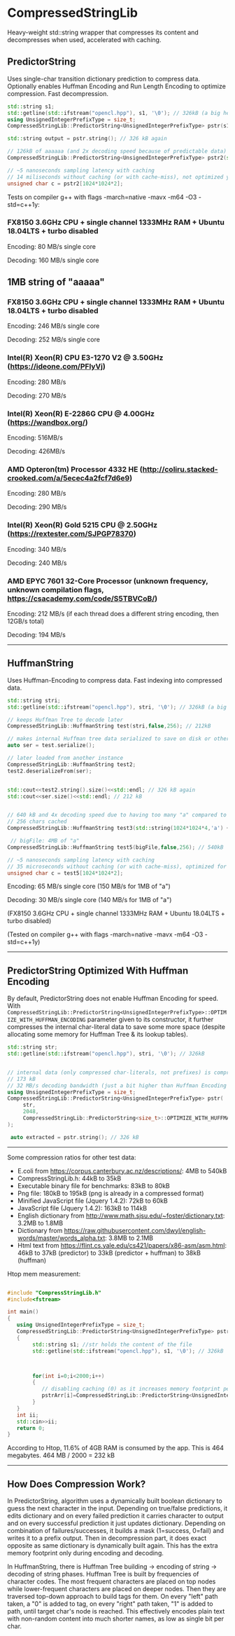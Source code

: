 # CompressedStringLib
Heavy-weight std::string wrapper that compresses its content and decompresses when used, accelerated with caching.

## PredictorString

Uses single-char transition dictionary prediction to compress data. Optionally enables Huffman Encoding and Run Length Encoding to optimize compression.
Fast decompression.

```C++
std::string s1;
std::getline(std::ifstream("opencl.hpp"), s1, '\0'); // 326kB (a big header file from an api)
using UnsignedIntegerPrefixType = size_t;
CompressedStringLib::PredictorString<UnsignedIntegerPrefixType> pstr(s1); // 246kB

std::string output = pstr.string(); // 326 kB again

// 126kB of aaaaaa (and 2x decoding speed because of predictable data)
CompressedStringLib::PredictorString<UnsignedIntegerPrefixType> pstr2(std::string(1024*1024,'a'));  

// ~5 nanoseconds sampling latency with caching
// 14 miliseconds without caching (or with cache-miss), not optimized yet
unsigned char c = pstr2[1024*1024*2]; 

```

Tests on compiler g++ with flags  -march=native -mavx -m64 -O3 -std=c++1y:

### FX8150 3.6GHz CPU + single channel 1333MHz RAM + Ubuntu 18.04LTS + turbo disabled

Encoding: 80 MB/s single core

Decoding: 160 MB/s single core


## 1MB string of "aaaaa"

### FX8150 3.6GHz CPU + single channel 1333MHz RAM + Ubuntu 18.04LTS + turbo disabled

Encoding: 246 MB/s single core

Decoding: 252 MB/s single core


### Intel(R) Xeon(R) CPU E3-1270 V2 @ 3.50GHz  (https://ideone.com/PFlyVj)

Encoding: 280 MB/s

Decoding: 270 MB/s



### Intel(R) Xeon(R) E-2286G CPU @ 4.00GHz (https://wandbox.org/)

Encoding: 516MB/s

Decoding: 426MB/s



### AMD Opteron(tm) Processor 4332 HE (http://coliru.stacked-crooked.com/a/5ecec4a2fcf7d6e9)

Encoding: 280 MB/s

Decoding: 290 MB/s



### Intel(R) Xeon(R) Gold 5215 CPU @ 2.50GHz (https://rextester.com/SJPGP78370)

Encoding: 340 MB/s

Decoding: 240 MB/s



### AMD EPYC 7601 32-Core Processor (unknown frequency, unknown compilation flags, https://csacademy.com/code/S5TBVCoB/)

Encoding: 212 MB/s (if each thread does a different string encoding, then 12GB/s total)

Decoding: 194 MB/s

----

## HuffmanString

Uses Huffman-Encoding to compress data. Fast indexing into compressed data.

```C++
std::string stri;
std::getline(std::ifstream("opencl.hpp"), stri, '\0'); // 326kB (a big header file from an api)

// keeps Huffman Tree to decode later
CompressedStringLib::HuffmanString test(stri,false,256); // 212kB

// makes internal Huffman tree data serialized to save on disk or other storage
auto ser = test.serialize();

// later loaded from another instance
CompressedStringLib::HuffmanString test2;
test2.deserializeFrom(ser);


std::cout<<test2.string().size()<<std::endl; // 326 kB again
std::cout<<ser.size()<<std::endl; // 212 kB


// 640 kB and 4x decoding speed due to having too many "a" compared to just 1 "b"
// 256 chars cached
CompressedStringLib::HuffmanString test3(std::string(1024*1024*4,'a') + std::string("b"),false,256);

 // bigFile: 4MB of "a"
CompressedStringLib::HuffmanString test5(bigFile,false,256); // 540kB

// ~5 nanoseconds sampling latency with caching
// 35 microseconds without caching (or with cache-miss), optimized for indexing
unsigned char c = test5[1024*1024*2]; 
```

Encoding: 65 MB/s single core (150 MB/s for 1MB of "a")

Decoding: 30 MB/s single core (140 MB/s for 1MB of "a")

(FX8150 3.6GHz CPU + single channel 1333MHz RAM  + Ubuntu 18.04LTS + turbo disabled)

(Tested on compiler g++ with flags  -march=native -mavx -m64 -O3 -std=c++1y)

---

## PredictorString Optimized With Huffman Encoding

By default, PredictorString does not enable Huffman Encoding for speed. With ```CompressedStringLib::PredictorString<UnsignedIntegerPrefixType>::OPTIMIZE_WITH_HUFFMAN_ENCODING``` parameter given to its constructor, it further compresses the internal char-literal data to save some more space (despite allocating some memory for Huffman Tree & its lookup tables).

```C++
std::string str;
std::getline(std::ifstream("opencl.hpp"), stri, '\0'); // 326kB


// internal data (only compressed char-literals, not prefixes) is compressed further by Huffman Encoding
// 173 kB
// 32 MB/s decoding bandwidth (just a bit higher than Huffman Encoding alone due to already compressed data size)
using UnsignedIntegerPrefixType = size_t;
CompressedStringLib::PredictorString<UnsignedIntegerPrefixType> pstr(
     str,
     2048,
     CompressedStringLib::PredictorString<size_t>::OPTIMIZE_WITH_HUFFMAN_ENCODING
);

 auto extracted = pstr.string(); // 326 kB
```

---

Some compression ratios for other test data:

- E.coli from https://corpus.canterbury.ac.nz/descriptions/: 4MB to 540kB
- CompressStringLib.h: 44kB to 35kB
- Executable binary file for benchmarks: 83kB to 80kB
- Png file: 180kB to 195kB (png is already in a compressed format)
- Minified JavaScript file (Jquery 1.4.2): 72kB to 60kB
- JavaScript file (Jquery 1.4.2): 163kB to 114kB
- English dictionary from http://www.math.sjsu.edu/~foster/dictionary.txt: 3.2MB to 1.8MB
- Dictionary from https://raw.githubusercontent.com/dwyl/english-words/master/words_alpha.txt: 3.8MB to 2.1MB
- Html text from https://flint.cs.yale.edu/cs421/papers/x86-asm/asm.html: 46kB to 37kB (predictor) to 33kB (predictor + huffman) to 38kB (huffman)

Htop mem measurement:

```C++

#include "CompressStringLib.h"
#include<fstream>

int main()
{
   using UnsignedIntegerPrefixType = size_t;
   CompressedStringLib::PredictorString<UnsignedIntegerPrefixType> pstrArr[2000];
   {
        std::string s1; //str holds the content of the file
        std::getline(std::ifstream("opencl.hpp"), s1, '\0'); // 326kB 



        for(int i=0;i<2000;i++)
        {
           // disabling caching (0) as it increases memory footprint per instance!
           pstrArr[i]=CompressedStringLib::PredictorString<UnsignedIntegerPrefixType>(s1,0,CompressedStringLib::PredictorString<UnsignedIntegerPrefixType>::OPTIMIZE_WITH_HUFFMAN_ENCODING);
        }
   }
   int ii;
   std::cin>>ii;
   return 0;
}

```
According to Htop, 11.6% of 4GB RAM is consumed by the app. This is 464 megabytes. 464 MB / 2000 = 232 kB

---

## How Does Compression Work?

In PredictorString, algorithm uses a dynamically built boolean dictionary to guess the next character in the input. Depending on true/false predictions, it edits dictionary and on every failed prediction it carries character to output and on every successful prediction it just updates dictionary. Depending on combination of failures/successes, it builds a mask (1=success, 0=fail) and writes it to a prefix output. Then in decompression part, it does exact opposite as same dictionary is dynamically built again. This has the extra memory footprint only during encoding and decoding.

In HuffmanString, there is Huffman Tree building -> encoding of string -> decoding of string phases. Huffman Tree is built by frequencies of character codes. The most frequent characters are placed on top nodes while lower-frequent characters are placed on deeper nodes. Then they are traversed top-down approach to build tags for them. On every "left" path taken, a "0" is added to tag, on every "right" path taken, "1" is added to path, until target char's node is reached. This effectively encodes plain text with non-random content into much shorter names, as low as single bit per char.
